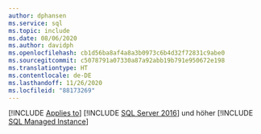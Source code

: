 ```yaml
---
author: dphansen
ms.service: sql
ms.topic: include
ms.date: 08/06/2020
ms.author: davidph
ms.openlocfilehash: cb1d56ba8af4a8a3b0973c6b4d32f72831c9abe0
ms.sourcegitcommit: c5078791a07330a87a92abb19b791e950672e198
ms.translationtype: HT
ms.contentlocale: de-DE
ms.lasthandoff: 11/26/2020
ms.locfileid: "88173269"
---
```

[!INCLUDE [Applies to](../../includes/applies-md.md)] [!INCLUDE [SQL Server 2016](_ss2016.md)] und höher [!INCLUDE [SQL Managed Instance](../../includes/applies-to-version/_asdbmi.md)] 